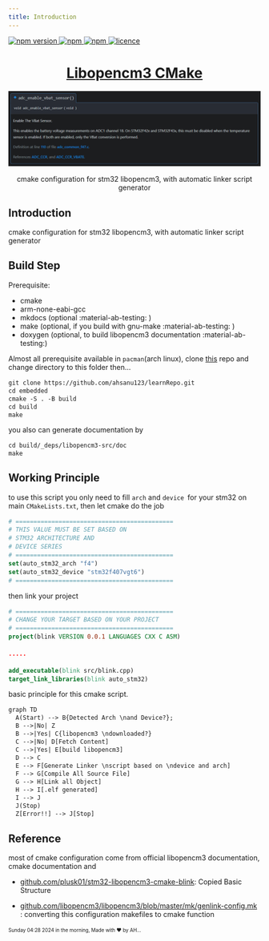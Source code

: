 ```yaml
---
title: Introduction 
---
```


<p >
  <a href="">
    <img alt="npm version" src="https://badgen.net/github/commits/ahsanu123/learnRepo/">
  </a>
  <a href="">
    <img alt="npm" src="https://badgen.net/github/contributors/ahsanu123/learnRepo/">
  </a>
  <a href="">
    <img alt="npm" src="https://badgen.net/github/branches/ahsanu123/learnRepo/">
  </a>
  <a href="https://github.com/ahsanu123/erpPlanner/blob/main/LICENSE">
    <img alt="licence" src="https://badgen.net/github/license/ahsanu123/learnRepo/">
  </a>
</p>

<h1 align="center"><a href="https://github.com/ahsanu123/learnRepo/tree/main/embedded">Libopencm3 CMake</a></h1>
<p align="center">  
   <img src="https://raw.githubusercontent.com/ahsanu123/learnRepo/main/embedded/resource/vbat.png" alt="vbat">
</p>
<p align="center">cmake configuration for stm32 libopencm3, with automatic linker script generator</p>



## Introduction 

cmake configuration for stm32 libopencm3, with automatic linker script generator

## Build Step

Prerequisite:

- cmake 
- arm-none-eabi-gcc
- mkdocs (optional :material-ab-testing: ) 
- make (optional, if you build with gnu-make :material-ab-testing: ) 
- doxygen (optional, to build libopencm3 documentation :material-ab-testing:)


Almost all prerequisite available in `pacman`(arch linux), clone [this](https://github.com/ahsanu123/learnRepo/d) repo and change directory to this folder then...
```shell
git clone https://github.com/ahsanu123/learnRepo.git
cd embedded
cmake -S . -B build
cd build
make
```

you also can generate documentation by

```shell
cd build/_deps/libopencm3-src/doc
make
```

## Working Principle 

to use this script you only need to fill `arch` and `device `for your stm32 on main `CMakeLists.txt`, then let cmake do the job

```cmake
# ============================================
# THIS VALUE MUST BE SET BASED ON
# STM32 ARCHITECTURE AND
# DEVICE SERIES
# ============================================
set(auto_stm32_arch "f4")
set(auto_stm32_device "stm32f407vgt6")
# ============================================
```

then link your project 

```cmake
# ============================================
# CHANGE YOUR TARGET BASED ON YOUR PROJECT
# ============================================
project(blink VERSION 0.0.1 LANGUAGES CXX C ASM)

.....

add_executable(blink src/blink.cpp)
target_link_libraries(blink auto_stm32)

```

basic principle for this cmake script.
``` mermaid
graph TD
  A(Start) --> B{Detected Arch \nand Device?};
  B -->|No| Z
  B -->|Yes| C{libopencm3 \ndownloaded?}
  C -->|No| D[Fetch Content]
  C -->|Yes| E[build libopencm3]
  D --> C
  E --> F[Generate Linker \nscript based on \ndevice and arch]
  F --> G[Compile All Source File]
  G --> H[Link all Object]
  H --> I[.elf generated]
  I --> J
  J(Stop)
  Z[Error!!] --> J[Stop]

```

## Reference 

most of cmake configuration come from official libopencm3 documentation, cmake documentation and

- [github.com/plusk01/stm32-libopencm3-cmake-blink](https://github.com/plusk01/stm32-libopencm3-cmake-blink): Copied Basic Structure

- [github.com/libopencm3/libopencm3/blob/master/mk/genlink-config.mk](https://github.com/libopencm3/libopencm3/blob/master/mk/genlink-config.mk) : converting this configuration makefiles to cmake function



<sub><sup> Sunday 04:28 2024 in the morning, Made with ♥️ by AH...</sup></sub>
